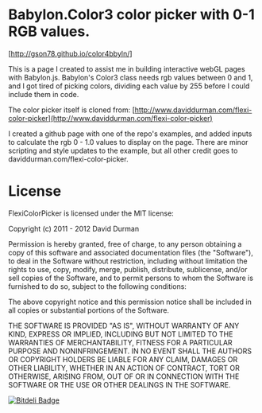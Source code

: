 

Babylon.Color3 color picker with 0-1 RGB values.
===========

[http://gson78.github.io/color4bbyln/]

This is a page I created to assist me in building interactive webGL pages with Babylon.js. Babylon's Color3 class needs rgb values between 0 and 1, and I got tired of picking colors, dividing each value by 255 before I could include them in code. 


The color picker itself is cloned from: [http://www.daviddurman.com/flexi-color-picker](http://www.daviddurman.com/flexi-color-picker)


I created a github page with one of the repo's examples, and added inputs to calculate the rgb 0 - 1.0 values to display on the page. There are minor scripting and style updates to the example, but all other credit goes to daviddurman.com/flexi-color-picker.


License
========

FlexiColorPicker is licensed under the MIT license:

Copyright (c) 2011 - 2012 David Durman 

Permission is hereby granted, free of charge, to any person obtaining a copy of this software and associated documentation files (the "Software"), to deal in the Software without restriction, including without limitation the rights to use, copy, modify, merge, publish, distribute, sublicense, and/or sell copies of the Software, and to permit persons to whom the Software is furnished to do so, subject to the following conditions: 

The above copyright notice and this permission notice shall be included in all copies or substantial portions of the Software. 

THE SOFTWARE IS PROVIDED "AS IS", WITHOUT WARRANTY OF ANY KIND, EXPRESS OR IMPLIED, INCLUDING BUT NOT LIMITED TO THE WARRANTIES OF MERCHANTABILITY, FITNESS FOR A PARTICULAR PURPOSE AND NONINFRINGEMENT. IN NO EVENT SHALL THE AUTHORS OR COPYRIGHT HOLDERS BE LIABLE FOR ANY CLAIM, DAMAGES OR OTHER LIABILITY, WHETHER IN AN ACTION OF CONTRACT, TORT OR OTHERWISE, ARISING FROM, OUT OF OR IN CONNECTION WITH THE SOFTWARE OR THE USE OR OTHER DEALINGS IN THE SOFTWARE.


[![Bitdeli Badge](https://d2weczhvl823v0.cloudfront.net/DavidDurman/flexicolorpicker/trend.png)](https://bitdeli.com/free "Bitdeli Badge")

